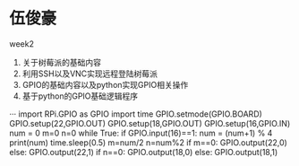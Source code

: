 # 伍俊豪
week2

1. 关于树莓派的基础内容
2. 利用SSH以及VNC实现远程登陆树莓派
3. GPIO的基础内容以及python实现GPIO相关操作
4. 基于python的GPIO基础逻辑程序
   
···
import RPi.GPIO as GPIO
import time
GPIO.setmode(GPIO.BOARD)
GPIO.setup(22,GPIO.OUT)
GPIO.setup(18,GPIO.OUT)
GPIO.setup(16,GPIO.IN)
num = 0
m=0
n=0
while True:
    if GPIO.input(16)==1:
        num = (num+1) % 4
        print(num)
        time.sleep(0.5)
    m=num/2
    n=num%2
    if m==0:
        GPIO.output(22,0)
    else:
        GPIO.output(22,1)
    if n==0:
        GPIO.output(18,0)
    else:
        GPIO.output(18,1)
```